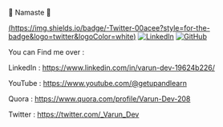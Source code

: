 🙏 Namaste 🙏


[(https://img.shields.io/badge/-Twitter-00acee?style=for-the-badge&logo=twitter&logoColor=white)]([https://twitter.com/_Varun_Dev])
[![LinkedIn](https://img.shields.io/badge/-LinkedIn-0077b5?style=for-the-badge&logo=linkedin&logoColor=white)](https://www.linkedin.com/in/yourusername/)
[![GitHub](https://img.shields.io/badge/-GitHub-181717?style=for-the-badge&logo=github&logoColor=white)](https://github.com/yourusername)

<!--
**Varundev0620/varundev0620** is a ✨ _special_ ✨ repository because its `README.md` (this file) appears on your GitHub profile.

Here are some ideas to get you started:

- 🔭 I’m currently working on ...
- 🌱 I’m currently learning ...
- 👯 I’m looking to collaborate on ...
- 🤔 I’m looking for help with ...
- 💬 Ask me about ...
- 📫 How to reach me: ...
- 😄 Pronouns: ...
- ⚡ Fun fact: ...
-->
You can Find me over : 

LinkedIn : https://www.linkedin.com/in/varun-dev-19624b226/

YouTube  : https://www.youtube.com/@getupandlearn

Quora    : https://www.quora.com/profile/Varun-Dev-208

Twitter :  https://twitter.com/_Varun_Dev
